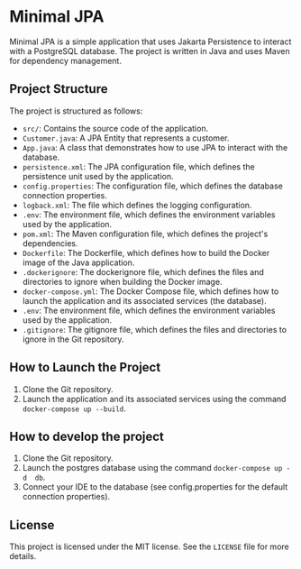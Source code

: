 # Minimal JPA

Minimal JPA is a simple application that uses Jakarta Persistence to interact with a PostgreSQL database. 
The project is written in Java and uses Maven for dependency management.

## Project Structure

The project is structured as follows:

- `src/`: Contains the source code of the application.
- `Customer.java`: A JPA Entity that represents a customer.
- `App.java`: A class that demonstrates how to use JPA to interact with the database.
- `persistence.xml`: The JPA configuration file, which defines the persistence unit used by the application.
-  `config.properties`: The configuration file, which defines the database connection properties.
-  `logback.xml`: The file which defines the logging configuration.
- `.env`: The environment file, which defines the environment variables used by the application.
- `pom.xml`: The Maven configuration file, which defines the project's dependencies.
- `Dockerfile`: The Dockerfile, which defines how to build the Docker image of the Java application.
-  `.dockerignore`: The dockerignore file, which defines the files and directories to ignore when building the Docker image.
- `docker-compose.yml`: The Docker Compose file, which defines how to launch the application and its associated services (the database).
- `.env`: The environment file, which defines the environment variables used by the application.
- `.gitignore`: The gitignore file, which defines the files and directories to ignore in the Git repository.

## How to Launch the Project

1. Clone the Git repository.
2. Launch the application and its associated services using the command `docker-compose up --build`. 

## How to develop the project

1. Clone the Git repository.
2. Launch the postgres database using the command `docker-compose up -d  db`.
3. Connect your IDE to the database (see config.properties for the default connection properties). 

## License

This project is licensed under the MIT license. See the `LICENSE` file for more details.